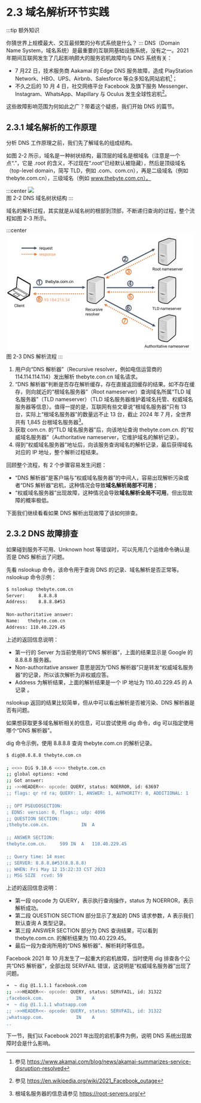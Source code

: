 # 2.3 域名解析环节实践

:::tip 额外知识

你猜世界上规模最大、交互最频繁的分布式系统是什么？
:::
DNS（Domain Name System，域名系统）是最重要的互联网基础设施系统，没有之一。2021 年期间互联网发生了几起影响颇大的服务宕机故障均与 DNS 系统有关：
- 7 月22 日，技术服务商 Aakamai 的 Edge DNS 服务故障，造成 PlayStation Network、HBO、UPS、Airbnb、Salesforce 等众多知名网站宕机[^1]；
- 不久之后的 10 月 4 日，社交网络平台 Facebook 及旗下服务 Messenger、Instagram、WhatsApp、Mapillary 与 Oculus 发生全球性宕机[^2]。

这些故障影响范围为何如此之广？带着这个疑惑，我们开始 DNS 的篇节。

## 2.3.1 域名解析的工作原理

分析 DNS 工作原理之前，我们先了解域名的组成结构。

如图 2-2 所示，域名是一种树状结构，最顶层的域名是根域名（注意是一个点“.”，它是 .root 的含义，不过现在“.root”已经默认被隐藏），然后是顶级域名（top-level domain，简写 TLD，例如 .com、com.cn），再是二级域名（例如 thebyte.com.cn），三级域名（例如 www.thebyte.com.cn）。

:::center
  ![](../assets/dns-tree.webp)<br/>
  图 2-2 DNS 域名树状结构
:::

域名的解析过程，其实就是从域名树的根部到顶部，不断递归查询的过程，整个流程如图 2-3 所示。

:::center
  ![](../assets/dns-example.png)<br/>
  图 2-3 DNS 解析流程
:::

1. 用户向“DNS 解析器”（Recursive resolver，例如电信运营商的 114.114.114.114）发出解析 thebyte.con.cn 域名请求。
2. “DNS 解析器”判断是否存在解析缓存，存在直接返回缓存的结果。如不存在缓存，则向就近的“根域名服务器”（Root nameserver）查询域名所属“TLD 域名服务器”（TLD nameserver）（TLD 域名服务器维护着域名托管、权威域名服务器等信息）。值得一提的是，互联网有些文章说“根域名服务器”只有 13 台，实际上“根域名服务器”的数量远不止 13 台，截止 2024 年 7 月，全世界共有 1,845 台根域名服务器[^3]。
3. 获取 com.cn. 的“TLD 域名服务器”后，向该地址查询 thebyte.com.cn. 的“权威域名服务器”（Authoritative nameserver，它维护域名的解析记录）。
4. 得到“权威域名服务器”地址后，向该服务查询域名的解析记录，最后获得域名对应的 IP 地址，整个解析过程结束。 

回顾整个流程，有 2 个步骤容易发生问题：
- “DNS 解析器”是客户端与“权威域名服务器”的中间人，容易出现解析污染或者“DNS 解析器”宕机，这种情况会导致**域名解析局部不可用**；
- “权威域名服务器”出现故障，这种情况会导致**域名解析全局不可用**，但出现故障的概率极低。

下面我们继续看看如果 DNS 解析出现故障了该如何排查。

## 2.3.2 DNS 故障排查

如果碰到服务不可用、Unknown host 等错误时，可以先用几个运维命令确认是否是 DNS 解析出了问题。

先看 nslookup 命令，该命令用于查询 DNS 的记录、域名解析是否正常等。nslookup 命令示例：
```bash
$ nslookup thebyte.com.cn        
Server:		8.8.8.8
Address:	8.8.8.8#53

Non-authoritative answer:
Name:	thebyte.com.cn
Address: 110.40.229.45
```
上述的返回信息说明：

- 第一行的 Server 为当前使用的“DNS 解析器”，上面的结果显示是 Google 的 8.8.8.8 服务器。
- Non-authoritative answer 意思是因为“DNS 解析器”只是转发“权威域名服务器”的记录，所以该次解析为非权威应答。
- Address 为解析结果，上面的解析结果是一个 IP 地址为 110.40.229.45 的 A 记录 。

nslookup 返回的结果比较简单，但从中可以看出解析是否被污染、DNS 解析器是否有问题。

如果想获取更多域名解析相关的信息，可以尝试使用 dig 命令，dig 可以指定使用哪个“DNS 解析器”。

dig 命令示例，使用 8.8.8.8 查询 thebyte.com.cn 的解析记录。

```bash
$ dig@8.8.8.8 thebyte.com.cn

; <<>> DiG 9.10.6 <<>> thebyte.com.cn
;; global options: +cmd
;; Got answer:
;; ->>HEADER<<- opcode: QUERY, status: NOERROR, id: 63697
;; flags: qr rd ra; QUERY: 1, ANSWER: 1, AUTHORITY: 0, ADDITIONAL: 1

;; OPT PSEUDOSECTION:
; EDNS: version: 0, flags:; udp: 4096
;; QUESTION SECTION:
;thebyte.com.cn.			IN	A

;; ANSWER SECTION:
thebyte.com.cn.		599	IN	A	110.40.229.45

;; Query time: 14 msec
;; SERVER: 8.8.8.8#53(8.8.8.8)
;; WHEN: Fri May 12 15:22:33 CST 2023
;; MSG SIZE  rcvd: 59
```

上述的返回信息说明：
- 第一段 opcode 为 QUERY，表示执行查询操作，status 为 NOERROR，表示解析成功。
- 第二段 QUESTION SECTION 部分显示了发起的 DNS 请求参数，A 表示我们默认查询 A 类型记录。
- 第三段 ANSWER SECTION 部分为 DNS 查询结果，可以看到 thebyte.com.cn. 的解析结果为 110.40.229.45。
- 最后一段为查询所用的“DNS 解析器”、解析耗时等信息。

Facebook 2021 年 10 月发生了一起重大的宕机故障，当时使用 dig 排查各个公共“DNS 解析器”，全部出现 SERVFAIL 错误，这说明是“权威域名服务器”出现了问题。

```bash
➜  ~ dig @1.1.1.1 facebook.com
;; ->>HEADER<<- opcode: QUERY, status: SERVFAIL, id: 31322
;facebook.com.            IN    A
➜  ~ dig @1.1.1.1 whatsapp.com
;; ->>HEADER<<- opcode: QUERY, status: SERVFAIL, id: 31322
;whatsapp.com.            IN    A
..
```

下一节，我们以 Facebook 2021 年出现的宕机事件为例，说明 DNS 系统出现故障时会是什么影响。


[^1]: 参见 https://www.akamai.com/blog/news/akamai-summarizes-service-disruption-resolved
[^2]: 参见 https://en.wikipedia.org/wiki/2021_Facebook_outage
[^3]: 根域名服务器的信息请参见 https://root-servers.org/
